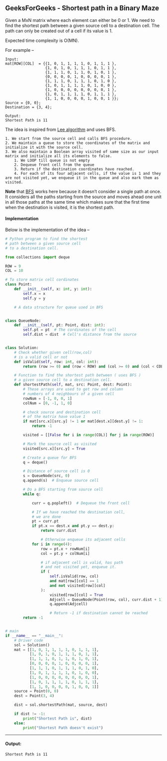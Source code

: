 ## GeeksForGeeks - Shortest path in a Binary Maze

Given a MxN matrix where each element can either be 0 or 1. We need to find the shortest path between a given source cell to a destination cell. The path can only be created out of a cell if its value is 1.

Expected time complexity is O(MN).

For example –

```
Input:
mat[ROW][COL]  = {{1, 0, 1, 1, 1, 1, 0, 1, 1, 1 },
                  {1, 0, 1, 0, 1, 1, 1, 0, 1, 1 },
                  {1, 1, 1, 0, 1, 1, 0, 1, 0, 1 },
                  {0, 0, 0, 0, 1, 0, 0, 0, 0, 1 },
                  {1, 1, 1, 0, 1, 1, 1, 0, 1, 0 },
                  {1, 0, 1, 1, 1, 1, 0, 1, 0, 0 },
                  {1, 0, 0, 0, 0, 0, 0, 0, 0, 1 },
                  {1, 0, 1, 1, 1, 1, 0, 1, 1, 1 },
                  {1, 1, 0, 0, 0, 0, 1, 0, 0, 1 }};
Source = {0, 0};
Destination = {3, 4};

Output:
Shortest Path is 11 
```

The idea is inspired from [Lee algorithm](https://en.wikipedia.org/wiki/Lee_algorithm) and uses BFS.

    1. We start from the source cell and calls BFS procedure.
    2. We maintain a queue to store the coordinates of the matrix and initialize it with the source cell.
    3. We also maintain a Boolean array visited of same size as our input matrix and initialize all its elements to false.
        1. We LOOP till queue is not empty
        2. Dequeue front cell from the queue
        3. Return if the destination coordinates have reached.
        4. For each of its four adjacent cells, if the value is 1 and they are not visited yet, we enqueue it in the queue and also mark them as visited.

**Note** that [BFS](http://www.geeksforgeeks.org/breadth-first-traversal-for-a-graph/) works here because it doesn’t consider a single path at once. It considers all the paths starting from the source and moves ahead one unit in all those paths at the same time which makes sure that the first time when the destination is visited, it is the shortest path.

#### Implementation

Below is the implementation of the idea –

```python
# Python program to find the shortest
# path between a given source cell
# to a destination cell.

from collections import deque

ROW = 9
COL = 10

# To store matrix cell cordinates
class Point:
    def __init__(self, x: int, y: int):
        self.x = x
        self.y = y

    # A data structure for queue used in BFS


class QueueNode:
    def __init__(self, pt: Point, dist: int):
        self.pt = pt  # The cordinates of the cell
        self.dist = dist  # Cell's distance from the source


class Solution:
    # Check whether given cell(row,col)
    # is a valid cell or not
    def isValid(self, row: int, col: int):
        return (row >= 0) and (row < ROW) and (col >= 0) and (col < COL)

    # Function to find the shortest path between ( uses BFS )
    # a given source cell to a destination cell.
    def shortestPath(self, mat, src: Point, dest: Point):
        # These arrays are used to get row and column
        # numbers of 4 neighbours of a given cell
        rowNum = [-1, 0, 0, 1]
        colNum = [0, -1, 1, 0]

        # check source and destination cell
        # of the matrix have value 1
        if mat[src.x][src.y] != 1 or mat[dest.x][dest.y] != 1:
            return -1

        visited = [[False for i in range(COL)] for j in range(ROW)]

        # Mark the source cell as visited
        visited[src.x][src.y] = True

        # Create a queue for BFS
        q = deque()

        # Distance of source cell is 0
        s = QueueNode(src, 0)
        q.append(s)  # Enqueue source cell

        # Do a BFS starting from source cell
        while q:

            curr = q.popleft()  # Dequeue the front cell

            # If we have reached the destination cell,
            # we are done
            pt = curr.pt
            if pt.x == dest.x and pt.y == dest.y:
                return curr.dist

                # Otherwise enqueue its adjacent cells
            for i in range(4):
                row = pt.x + rowNum[i]
                col = pt.y + colNum[i]

                # if adjacent cell is valid, has path
                # and not visited yet, enqueue it.
                if (
                    self.isValid(row, col)
                    and mat[row][col] == 1
                    and not visited[row][col]
                ):
                    visited[row][col] = True
                    Adjcell = QueueNode(Point(row, col), curr.dist + 1)
                    q.append(Adjcell)

                    # Return -1 if destination cannot be reached
        return -1


# main
if __name__ == "__main__":
    # Driver code
    sol = Solution()
    mat = [[1, 0, 1, 1, 1, 1, 0, 1, 1, 1],
           [1, 0, 1, 0, 1, 1, 1, 0, 1, 1],
           [1, 1, 1, 0, 1, 1, 0, 1, 0, 1],
           [0, 0, 0, 0, 1, 0, 0, 0, 0, 1],
           [1, 1, 1, 0, 1, 1, 1, 0, 1, 0],
           [1, 0, 1, 1, 1, 1, 0, 1, 0, 0],
           [1, 0, 0, 0, 0, 0, 0, 0, 0, 1],
           [1, 0, 1, 1, 1, 1, 0, 1, 1, 1],
           [1, 1, 0, 0, 0, 0, 1, 0, 0, 1]]
    source = Point(0, 0)
    dest = Point(3, 4)

    dist = sol.shortestPath(mat, source, dest)

    if dist != -1:
        print("Shortest Path is", dist)
    else:
        print("Shortest Path doesn't exist")
```
____

#### Output:

```
Shortest Path is 11
```
